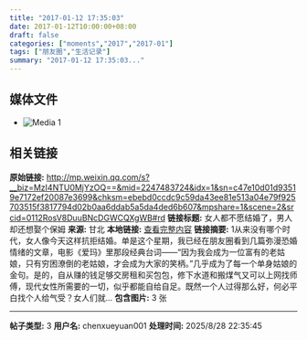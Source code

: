 ```yaml
---
title: "2017-01-12 17:35:03"
date: 2017-01-12T10:00:00+08:00
draft: false
categories: ["moments","2017","2017-01"]
tags: ["朋友圈","生活记录"]
summary: "2017-01-12 17:35:03..."
---
```


## 媒体文件

- ![Media 1](/Moments/photos/2017-01-12/201701121735030.jpg)

## 相关链接

**原始链接:** http://mp.weixin.qq.com/s?__biz=MzI4NTU0MjYzOQ==&mid=2247483724&idx=1&sn=c47e10d01d93519e7172ef20087e3699&chksm=ebebd0ccdc9c59da43ee81e513a04e79f925703515f3817794d02b0aa6ddab5a5da4ded6b607&mpshare=1&scene=2&srcid=0112RosV8DuuBNcDGWCQXgWB#rd
**链接标题:** 女人都不愿结婚了，男人却还想娶个保姆
**来源:** 甘北
**本地链接:** [查看完整内容](/link_content/2017/01/2017-01-12/link_content/)
**链接摘要:** 1从来没有哪个时代，女人像今天这样抗拒结婚。单是这个星期，我已经在朋友圈看到几篇弥漫恐婚情绪的文章，电影《爱玛》里那段经典台词——“因为我会成为一位富有的老姑娘，只有穷困潦倒的老姑娘，才会成为大家的笑柄。”几乎成为了每一个单身姑娘的金句。是的，自从赚的钱足够交房租和买包包，修下水道和搬煤气又可以上网找师傅，现代女性所需要的一切，似乎都能自给自足。既然一个人过得那么好，何必平白找个人给气受？女人们就...
**包含图片:** 3 张

---

**帖子类型:** 3
**用户名:** chenxueyuan001
**处理时间:** 2025/8/28 22:35:45